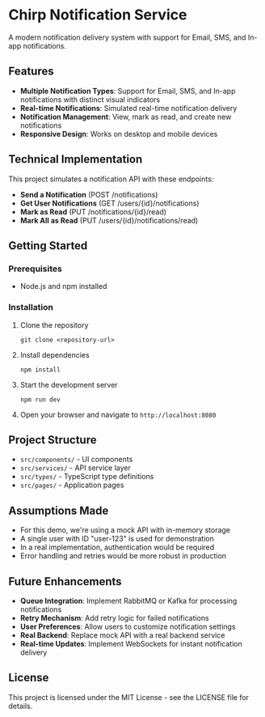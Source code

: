 
# Chirp Notification Service

A modern notification delivery system with support for Email, SMS, and In-app notifications.

## Features

- **Multiple Notification Types**: Support for Email, SMS, and In-app notifications with distinct visual indicators
- **Real-time Notifications**: Simulated real-time notification delivery
- **Notification Management**: View, mark as read, and create new notifications
- **Responsive Design**: Works on desktop and mobile devices

## Technical Implementation

This project simulates a notification API with these endpoints:

- **Send a Notification** (POST /notifications)
- **Get User Notifications** (GET /users/{id}/notifications)
- **Mark as Read** (PUT /notifications/{id}/read)
- **Mark All as Read** (PUT /users/{id}/notifications/read)

## Getting Started

### Prerequisites

- Node.js and npm installed

### Installation

1. Clone the repository
   ```
   git clone <repository-url>
   ```

2. Install dependencies
   ```
   npm install
   ```

3. Start the development server
   ```
   npm run dev
   ```

4. Open your browser and navigate to `http://localhost:8080`

## Project Structure

- `src/components/` - UI components 
- `src/services/` - API service layer
- `src/types/` - TypeScript type definitions
- `src/pages/` - Application pages

## Assumptions Made

- For this demo, we're using a mock API with in-memory storage
- A single user with ID "user-123" is used for demonstration
- In a real implementation, authentication would be required
- Error handling and retries would be more robust in production

## Future Enhancements

- **Queue Integration**: Implement RabbitMQ or Kafka for processing notifications
- **Retry Mechanism**: Add retry logic for failed notifications
- **User Preferences**: Allow users to customize notification settings
- **Real Backend**: Replace mock API with a real backend service
- **Real-time Updates**: Implement WebSockets for instant notification delivery

## License

This project is licensed under the MIT License - see the LICENSE file for details.

